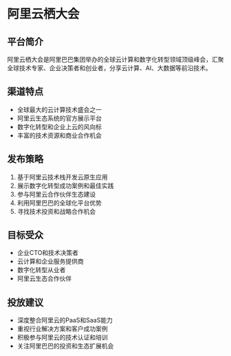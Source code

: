# 阿里云栖大会

## 平台简介
阿里云栖大会是阿里巴巴集团举办的全球云计算和数字化转型领域顶级峰会，汇聚全球技术专家、企业决策者和创业者，分享云计算、AI、大数据等前沿技术。

## 渠道特点
- 全球最大的云计算技术盛会之一
- 阿里云生态系统的官方展示平台
- 数字化转型和企业上云的风向标
- 丰富的技术资源和商业合作机会

## 发布策略
1. 基于阿里云技术栈开发云原生应用
2. 展示数字化转型成功案例和最佳实践
3. 参与阿里云合作伙伴生态建设
4. 利用阿里巴巴的全球化平台优势
5. 寻找技术投资和战略合作机会

## 目标受众
- 企业CTO和技术决策者
- 云计算和企业服务提供商
- 数字化转型从业者
- 阿里云生态合作伙伴

## 投放建议
- 深度整合阿里云的PaaS和SaaS能力
- 重视行业解决方案和客户成功案例
- 积极参与阿里云的技术认证和培训
- 关注阿里巴巴的投资和生态扩展机会